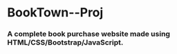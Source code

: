 # BookTown--Proj
### A complete book purchase website made using HTML/CSS/Bootstrap/JavaScript.















